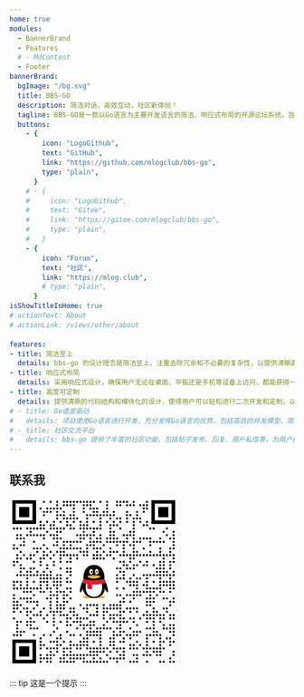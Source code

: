 ```yaml
---
home: true
modules:
  - BannerBrand
  - Features
  # - MdContent
  - Footer
bannerBrand:
  bgImage: "/bg.svg"
  title: BBS-GO
  description: 简洁对话，高效互动，社区新体验！
  tagline: BBS-GO是一款以Go语言为主要开发语言的简洁、响应式布局的开源论坛系统。旨在提供高效、易用的在线社区交流平台，注重简洁设计和良好用户体验。通过Go语言驱动，保证高性能和稳定性，同时提供简洁的代码结构，方便用户二次开发和定制。
  buttons:
    - {
        icon: "LogoGithub",
        text: "GitHub",
        link: "https://github.com/mlogclub/bbs-go",
        type: "plain",
      }
    # - {
    #     icon: "LogoGithub",
    #     text: "Gitee",
    #     link: "https://gitee.com/mlogclub/bbs-go",
    #     type: "plain",
    #   }
    - {
        icon: "Forum",
        text: "社区",
        link: "https://mlog.club",
        # type: "plain",
      }
isShowTitleInHome: true
# actionText: About
# actionLink: /views/other/about

features:
- title: 简洁至上
  details: bbs-go 的设计理念是简洁至上，注重去除冗余和不必要的复杂性，以提供清晰直观的用户界面和流畅的操作体验。
- title: 响应式布局
  details: 采用响应式设计，确保用户无论在桌面、平板还是手机等设备上访问，都能获得一致且友好的界面展示，提高用户跨平台的可访问性。
- title: 高度可定制
  details: 提供清晰的代码结构和模块化的设计，使得用户可以轻松进行二次开发和定制，以满足不同用户群体的需求。
# - title: Go语言驱动
#   details: 项目使用Go语言进行开发，充分发挥Go语言的优势，包括高效的并发模型、简单易读的语法以及快速的编译速度，从而提供高性能、稳定的系统。
# - title: 社区交流平台
#   details: bbs-go 提供了丰富的社区功能，包括帖子发布、回复、用户私信等，为用户提供了一个便捷的交流和分享平台。
---
```


## 联系我

![](/images/qq.png)

::: tip
这是一个提示
:::
